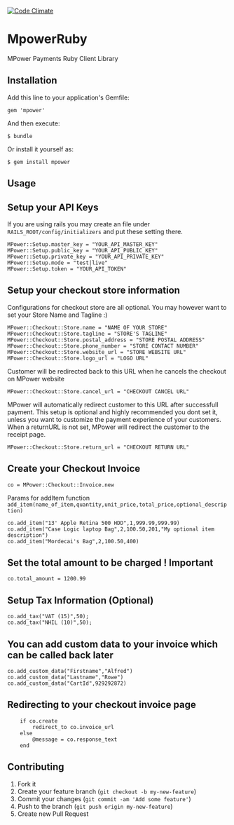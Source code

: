 [![Code Climate](https://codeclimate.com/badge.png)](https://codeclimate.com/github/nukturnal/mpower_ruby)

# MpowerRuby

MPower Payments Ruby Client Library

## Installation

Add this line to your application's Gemfile:

    gem 'mpower'

And then execute:

    $ bundle

Or install it yourself as:

    $ gem install mpower

## Usage

## Setup your API Keys
If you are using rails you may create an file under `RAILS_ROOT/config/initializers` and put these setting there.

    MPower::Setup.master_key = "YOUR_API_MASTER_KEY"
    MPower::Setup.public_key = "YOUR_API_PUBLIC_KEY"
    MPower::Setup.private_key = "YOUR_API_PRIVATE_KEY"
    MPower::Setup.mode = "test|live"
    MPower::Setup.token = "YOUR_API_TOKEN"

## Setup your checkout store information
Configurations for checkout store are all optional. You may however want to set your Store Name and Tagline :)

    MPower::Checkout::Store.name = "NAME OF YOUR STORE"
    MPower::Checkout::Store.tagline = "STORE'S TAGLINE"
    MPower::Checkout::Store.postal_address = "STORE POSTAL ADDRESS"
    MPower::Checkout::Store.phone_number = "STORE CONTACT NUMBER"
    MPower::Checkout::Store.website_url = "STORE WEBSITE URL"
    MPower::Checkout::Store.logo_url = "LOGO URL"

Customer will be redirected back to this URL when he cancels the checkout on MPower website

    MPower::Checkout::Store.cancel_url = "CHECKOUT CANCEL URL"

MPower will automatically redirect customer to this URL after successfull payment.
This setup is optional and highly recommended you dont set it, unless you want to customize the payment experience of your customers.
When a returnURL is not set, MPower will redirect the customer to the receipt page.

    MPower::Checkout::Store.return_url = "CHECKOUT RETURN URL"

## Create your Checkout Invoice

    co = MPower::Checkout::Invoice.new

Params for addItem function `add_item(name_of_item,quantity,unit_price,total_price,optional_description)`

    co.add_item("13' Apple Retina 500 HDD",1,999.99,999.99)
    co.add_item("Case Logic laptop Bag",2,100.50,201,"My optional item description")
    co.add_item("Mordecai's Bag",2,100.50,400)

## Set the total amount to be charged ! Important

    co.total_amount = 1200.99

## Setup Tax Information (Optional)

    co.add_tax("VAT (15)",50);
    co.add_tax("NHIL (10)",50);

## You can add custom data to your invoice which can be called back later

    co.add_custom_data("Firstname","Alfred")
    co.add_custom_data("Lastname","Rowe")
    co.add_custom_data("CartId",929292872)

## Redirecting to your checkout invoice page

		if co.create
			redirect_to co.invoice_url
		else
			@message = co.response_text
		end

## Contributing

1. Fork it
2. Create your feature branch (`git checkout -b my-new-feature`)
3. Commit your changes (`git commit -am 'Add some feature'`)
4. Push to the branch (`git push origin my-new-feature`)
5. Create new Pull Request

